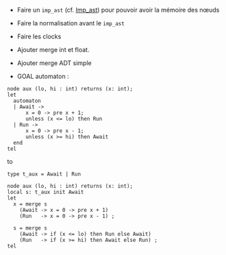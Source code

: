 * Faire un `imp_ast` (cf. [Imp_ast](https://github.com/emilienlemaire/MiniLustreLLVM/blob/main/src/target/imp.ml)) 
    pour pouvoir avoir la mémoire des nœuds
* Faire la normalisation avant le `imp_ast`
* Faire les clocks
* Ajouter merge int et float.
* Ajouter merge ADT simple

* GOAL automaton :
```
node aux (lo, hi : int) returns (x: int);
let
  automaton
  | Await ->
      x = 0 -> pre x + 1;
      unless (x <= lo) then Run
  | Run ->
      x = 0 -> pre x - 1;
      unless (x >= hi) then Await
  end
tel
```

to
```
type t_aux = Await | Run

node aux (lo, hi : int) returns (x: int);
local s: t_aux init Await
let
  x = merge s
    (Await -> x = 0 -> pre x + 1)
    (Run   -> x = 0 -> pre x - 1) ;

  s = merge s
    (Await -> if (x <= lo) then Run else Await)
    (Run   -> if (x >= hi) then Await else Run) ;
tel
```

